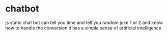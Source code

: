 # chatbot
js static chat bot can tell you time and tell you random joke  1 or 2
and know how to handle the conversion
it has a simple sense of artificial intelligence 
